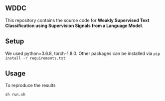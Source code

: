 ## WDDC
This repository contains the source code for **Weakly Supervised Text Classification using Supervision Signals
from a Language Model**.
## Setup
We used python=3.6.8, torch-1.8.0. Other packages can be installed via `pip install -r requirements.txt`
## Usage
To reproduce the results
```angular2html
sh run.sh
```